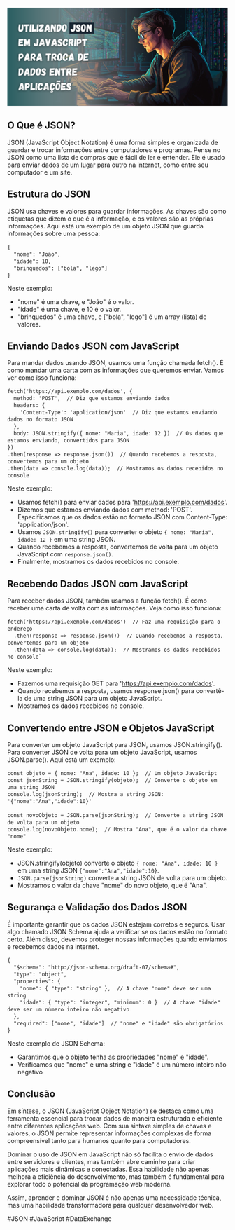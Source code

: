 <a href="https://github.com/Gabrield7/article-json/blob/main/article.md"><img src="./Como Utilizar JSON para Troca de Dados entre Aplicações.png" alt="DIO - course"></a>

## O Que é JSON?
JSON (JavaScript Object Notation) é uma forma simples e organizada de guardar e trocar informações entre computadores e programas. Pense no JSON como uma lista de compras que é fácil de ler e entender. Ele é usado para enviar dados de um lugar para outro na internet, como entre seu computador e um site.

## Estrutura do JSON
JSON usa chaves e valores para guardar informações. As chaves são como etiquetas que dizem o que é a informação, e os valores são as próprias informações. Aqui está um exemplo de um objeto JSON que guarda informações sobre uma pessoa:

```
{
  "nome": "João",
  "idade": 10,
  "brinquedos": ["bola", "lego"]
}
```

Neste exemplo:

- "nome" é uma chave, e "João" é o valor.
- "idade" é uma chave, e 10 é o valor.
- "brinquedos" é uma chave, e ["bola", "lego"] é um array (lista) de valores.

## Enviando Dados JSON com JavaScript
Para mandar dados usando JSON, usamos uma função chamada fetch(). É como mandar uma carta com as informações que queremos enviar. Vamos ver como isso funciona:

```
fetch('https://api.exemplo.com/dados', {
  method: 'POST',  // Diz que estamos enviando dados
  headers: {
    'Content-Type': 'application/json'  // Diz que estamos enviando dados no formato JSON
  },
  body: JSON.stringify({ nome: "Maria", idade: 12 })  // Os dados que estamos enviando, convertidos para JSON
})
.then(response => response.json())  // Quando recebemos a resposta, convertemos para um objeto
.then(data => console.log(data));  // Mostramos os dados recebidos no console
```

Neste exemplo:

- Usamos fetch() para enviar dados para 'https://api.exemplo.com/dados'.
- Dizemos que estamos enviando dados com method: 'POST'.
Especificamos que os dados estão no formato JSON com Content-Type: 'application/json'.
- Usamos ```JSON.stringify()``` para converter o objeto ```{ nome: "Maria", idade: 12 }``` em uma string JSON.
- Quando recebemos a resposta, convertemos de volta para um objeto JavaScript com ```response.json()```.
- Finalmente, mostramos os dados recebidos no console.

## Recebendo Dados JSON com JavaScript
Para receber dados JSON, também usamos a função fetch(). É como receber uma carta de volta com as informações. Veja como isso funciona:
```
fetch('https://api.exemplo.com/dados')  // Faz uma requisição para o endereço
  .then(response => response.json())  // Quando recebemos a resposta, convertemos para um objeto
  .then(data => console.log(data));  // Mostramos os dados recebidos no console`
```
Neste exemplo:

- Fazemos uma requisição GET para 'https://api.exemplo.com/dados'.
- Quando recebemos a resposta, usamos response.json() para convertê-la de uma string JSON para um objeto JavaScript.
- Mostramos os dados recebidos no console.

## Convertendo entre JSON e Objetos JavaScript
Para converter um objeto JavaScript para JSON, usamos JSON.stringify(). Para converter JSON de volta para um objeto JavaScript, usamos JSON.parse(). Aqui está um exemplo:
```
const objeto = { nome: "Ana", idade: 10 };  // Um objeto JavaScript
const jsonString = JSON.stringify(objeto);  // Converte o objeto em uma string JSON
console.log(jsonString);  // Mostra a string JSON: '{"nome":"Ana","idade":10}'

const novoObjeto = JSON.parse(jsonString);  // Converte a string JSON de volta para um objeto
console.log(novoObjeto.nome);  // Mostra "Ana", que é o valor da chave "nome"
```
Neste exemplo:

- JSON.stringify(objeto) converte o objeto ```{ nome: "Ana", idade: 10 }``` em uma string JSON ```{"nome":"Ana","idade":10}```.
- ```JSON.parse(jsonString)``` converte a string JSON de volta para um objeto.
- Mostramos o valor da chave "nome" do novo objeto, que é "Ana".

## Segurança e Validação dos Dados JSON
É importante garantir que os dados JSON estejam corretos e seguros. Usar algo chamado JSON Schema ajuda a verificar se os dados estão no formato certo. Além disso, devemos proteger nossas informações quando enviamos e recebemos dados na internet.
```
{
  "$schema": "http://json-schema.org/draft-07/schema#",
  "type": "object",
  "properties": {
    "nome": { "type": "string" },  // A chave "nome" deve ser uma string
    "idade": { "type": "integer", "minimum": 0 }  // A chave "idade" deve ser um número inteiro não negativo
  },
  "required": ["nome", "idade"]  // "nome" e "idade" são obrigatórios
}
```
Neste exemplo de JSON Schema:

- Garantimos que o objeto tenha as propriedades "nome" e "idade".
- Verificamos que "nome" é uma string e "idade" é um número inteiro não negativo

## Conclusão

Em síntese, o JSON (JavaScript Object Notation) se destaca como uma ferramenta essencial para trocar dados de maneira estruturada e eficiente entre diferentes aplicações web. Com sua sintaxe simples de chaves e valores, o JSON permite representar informações complexas de forma compreensível tanto para humanos quanto para computadores.

Dominar o uso de JSON em JavaScript não só facilita o envio de dados entre servidores e clientes, mas também abre caminho para criar aplicações mais dinâmicas e conectadas. Essa habilidade não apenas melhora a eficiência do desenvolvimento, mas também é fundamental para explorar todo o potencial da programação web moderna.

Assim, aprender e dominar JSON é não apenas uma necessidade técnica, mas uma habilidade transformadora para qualquer desenvolvedor web.


#JSON #JavaScript #DataExchange

